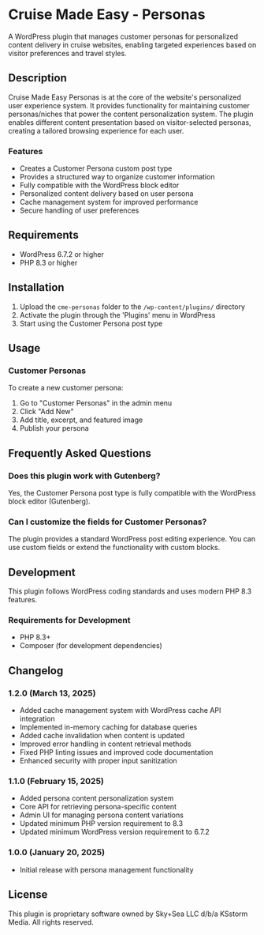 # Cruise Made Easy - Personas

A WordPress plugin that manages customer personas for personalized content delivery in cruise websites, enabling targeted experiences based on visitor preferences and travel styles.

## Description

Cruise Made Easy Personas is at the core of the website's personalized user experience system. It provides functionality for maintaining customer personas/niches that power the content personalization system. The plugin enables different content presentation based on visitor-selected personas, creating a tailored browsing experience for each user.

### Features

- Creates a Customer Persona custom post type
- Provides a structured way to organize customer information
- Fully compatible with the WordPress block editor
- Personalized content delivery based on user persona
- Cache management system for improved performance
- Secure handling of user preferences

## Requirements

- WordPress 6.7.2 or higher
- PHP 8.3 or higher

## Installation

1. Upload the `cme-personas` folder to the `/wp-content/plugins/` directory
2. Activate the plugin through the 'Plugins' menu in WordPress
3. Start using the Customer Persona post type

## Usage

### Customer Personas

To create a new customer persona:

1. Go to "Customer Personas" in the admin menu
2. Click "Add New"
3. Add title, excerpt, and featured image
4. Publish your persona

## Frequently Asked Questions

### Does this plugin work with Gutenberg?

Yes, the Customer Persona post type is fully compatible with the WordPress block editor (Gutenberg).

### Can I customize the fields for Customer Personas?

The plugin provides a standard WordPress post editing experience. You can use custom fields or extend the functionality with custom blocks.

## Development

This plugin follows WordPress coding standards and uses modern PHP 8.3 features.

### Requirements for Development

- PHP 8.3+
- Composer (for development dependencies)

## Changelog

### 1.2.0 (March 13, 2025)

- Added cache management system with WordPress cache API integration
- Implemented in-memory caching for database queries
- Added cache invalidation when content is updated
- Improved error handling in content retrieval methods
- Fixed PHP linting issues and improved code documentation
- Enhanced security with proper input sanitization

### 1.1.0 (February 15, 2025)

- Added persona content personalization system
- Core API for retrieving persona-specific content
- Admin UI for managing persona content variations
- Updated minimum PHP version requirement to 8.3
- Updated minimum WordPress version requirement to 6.7.2

### 1.0.0 (January 20, 2025)

- Initial release with persona management functionality

## License

This plugin is proprietary software owned by Sky+Sea LLC d/b/a KSstorm Media. All rights reserved.
